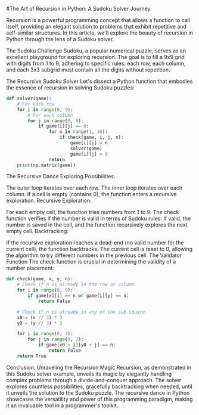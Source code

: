 #The Art of Recursion in Python: A Sudoku Solver Journey

Recursion is a powerful programming concept that allows a function to call itself, providing an elegant solution to problems that exhibit repetitive and self-similar structures. In this article, we'll explore the beauty of recursion in Python through the lens of a Sudoku solver.

The Sudoku Challenge
Sudoku, a popular numerical puzzle, serves as an excellent playground for exploring recursion. The goal is to fill a 9x9 grid with digits from 1 to 9, adhering to specific rules: each row, each column, and each 3x3 subgrid must contain all the digits without repetition.

The Recursive Sudoku Solver
Let's dissect a Python function that embodies the essence of recursion in solving Sudoku puzzles:

```python
def solver(game):
    # For each row
    for i in range(0, 9):
        # For each column
        for j in range(0, 9):
            if game[i][j] == 0:
                for n in range(1, 10):
                    if check(game, i, j, n):
                        game[i][j] = n
                        solver(game)
                        game[i][j] = 0
                return
    print(np.matrix(game))
```

The Recursive Dance
Exploring Possibilities:

The outer loop iterates over each row.
The inner loop iterates over each column.
If a cell is empty (contains 0), the function enters a recursive exploration.
Recursive Exploration:

For each empty cell, the function tries numbers from 1 to 9.
The check function verifies if the number is valid in terms of Sudoku rules.
If valid, the number is saved in the cell, and the function recursively explores the next empty cell.
Backtracking:

If the recursive exploration reaches a dead-end (no valid number for the current cell), the function backtracks.
The current cell is reset to 0, allowing the algorithm to try different numbers in the previous cell.
The Validator Function
The check function is crucial in determining the validity of a number placement:

```python
def check(game, x, y, n):
    # Check if n is already in the row or column
    for i in range(0, 9):
        if game[x][i] == n or game[i][y] == n:
            return False

    # Check if n is already in any of the sub-square
    x0 = (x // 3) * 3
    y0 = (y // 3) * 3

    for i in range(0, 3):
        for j in range(0, 3):
            if game[x0 + i][y0 + j] == n:
                return False
    return True
```

Conclusion: Unraveling the Recursion Magic
Recursion, as demonstrated in this Sudoku solver example, unveils its magic by elegantly handling complex problems through a divide-and-conquer approach. The solver explores countless possibilities, gracefully backtracking when needed, until it unveils the solution to the Sudoku puzzle. The recursive dance in Python showcases the versatility and power of this programming paradigm, making it an invaluable tool in a programmer's toolkit.




